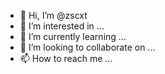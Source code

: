 - 👋 Hi, I’m @zscxt
- 👀 I’m interested in ...
- 🌱 I’m currently learning ...
- 💞️ I’m looking to collaborate on ...
- 📫 How to reach me ...

<!---
zscxt/zscxt is a ✨ special ✨ repository because its `README.md` (this file) appears on your GitHub profile.
You can click the Preview link to take a look at your changes.
--->
